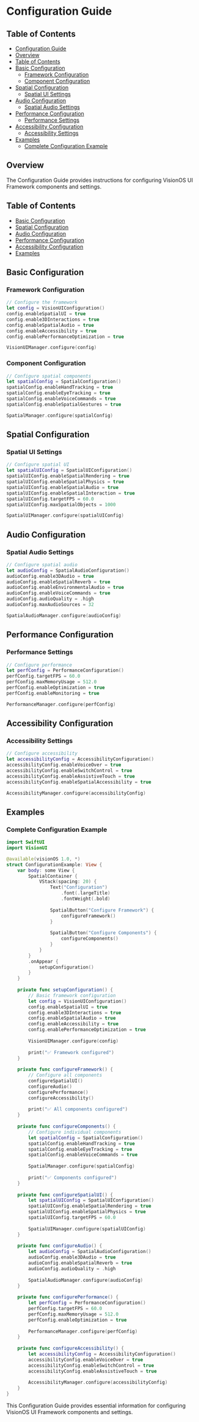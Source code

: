 # Configuration Guide

<!-- TOC START -->
## Table of Contents
- [Configuration Guide](#configuration-guide)
- [Overview](#overview)
- [Table of Contents](#table-of-contents)
- [Basic Configuration](#basic-configuration)
  - [Framework Configuration](#framework-configuration)
  - [Component Configuration](#component-configuration)
- [Spatial Configuration](#spatial-configuration)
  - [Spatial UI Settings](#spatial-ui-settings)
- [Audio Configuration](#audio-configuration)
  - [Spatial Audio Settings](#spatial-audio-settings)
- [Performance Configuration](#performance-configuration)
  - [Performance Settings](#performance-settings)
- [Accessibility Configuration](#accessibility-configuration)
  - [Accessibility Settings](#accessibility-settings)
- [Examples](#examples)
  - [Complete Configuration Example](#complete-configuration-example)
<!-- TOC END -->


## Overview

The Configuration Guide provides instructions for configuring VisionOS UI Framework components and settings.

## Table of Contents

- [Basic Configuration](#basic-configuration)
- [Spatial Configuration](#spatial-configuration)
- [Audio Configuration](#audio-configuration)
- [Performance Configuration](#performance-configuration)
- [Accessibility Configuration](#accessibility-configuration)
- [Examples](#examples)

## Basic Configuration

### Framework Configuration

```swift
// Configure the framework
let config = VisionUIConfiguration()
config.enableSpatialUI = true
config.enable3DInteractions = true
config.enableSpatialAudio = true
config.enableAccessibility = true
config.enablePerformanceOptimization = true

VisionUIManager.configure(config)
```

### Component Configuration

```swift
// Configure spatial components
let spatialConfig = SpatialConfiguration()
spatialConfig.enableHandTracking = true
spatialConfig.enableEyeTracking = true
spatialConfig.enableVoiceCommands = true
spatialConfig.enableSpatialGestures = true

SpatialManager.configure(spatialConfig)
```

## Spatial Configuration

### Spatial UI Settings

```swift
// Configure spatial UI
let spatialUIConfig = SpatialUIConfiguration()
spatialUIConfig.enableSpatialRendering = true
spatialUIConfig.enableSpatialPhysics = true
spatialUIConfig.enableSpatialAudio = true
spatialUIConfig.enableSpatialInteraction = true
spatialUIConfig.targetFPS = 60.0
spatialUIConfig.maxSpatialObjects = 1000

SpatialUIManager.configure(spatialUIConfig)
```

## Audio Configuration

### Spatial Audio Settings

```swift
// Configure spatial audio
let audioConfig = SpatialAudioConfiguration()
audioConfig.enable3DAudio = true
audioConfig.enableSpatialReverb = true
audioConfig.enableEnvironmentalAudio = true
audioConfig.enableVoiceCommands = true
audioConfig.audioQuality = .high
audioConfig.maxAudioSources = 32

SpatialAudioManager.configure(audioConfig)
```

## Performance Configuration

### Performance Settings

```swift
// Configure performance
let perfConfig = PerformanceConfiguration()
perfConfig.targetFPS = 60.0
perfConfig.maxMemoryUsage = 512.0
perfConfig.enableOptimization = true
perfConfig.enableMonitoring = true

PerformanceManager.configure(perfConfig)
```

## Accessibility Configuration

### Accessibility Settings

```swift
// Configure accessibility
let accessibilityConfig = AccessibilityConfiguration()
accessibilityConfig.enableVoiceOver = true
accessibilityConfig.enableSwitchControl = true
accessibilityConfig.enableAssistiveTouch = true
accessibilityConfig.enableSpatialAccessibility = true

AccessibilityManager.configure(accessibilityConfig)
```

## Examples

### Complete Configuration Example

```swift
import SwiftUI
import VisionUI

@available(visionOS 1.0, *)
struct ConfigurationExample: View {
    var body: some View {
        SpatialContainer {
            VStack(spacing: 20) {
                Text("Configuration")
                    .font(.largeTitle)
                    .fontWeight(.bold)
                
                SpatialButton("Configure Framework") {
                    configureFramework()
                }
                
                SpatialButton("Configure Components") {
                    configureComponents()
                }
            }
        }
        .onAppear {
            setupConfiguration()
        }
    }
    
    private func setupConfiguration() {
        // Basic framework configuration
        let config = VisionUIConfiguration()
        config.enableSpatialUI = true
        config.enable3DInteractions = true
        config.enableSpatialAudio = true
        config.enableAccessibility = true
        config.enablePerformanceOptimization = true
        
        VisionUIManager.configure(config)
        
        print("✅ Framework configured")
    }
    
    private func configureFramework() {
        // Configure all components
        configureSpatialUI()
        configureAudio()
        configurePerformance()
        configureAccessibility()
        
        print("✅ All components configured")
    }
    
    private func configureComponents() {
        // Configure individual components
        let spatialConfig = SpatialConfiguration()
        spatialConfig.enableHandTracking = true
        spatialConfig.enableEyeTracking = true
        spatialConfig.enableVoiceCommands = true
        
        SpatialManager.configure(spatialConfig)
        
        print("✅ Components configured")
    }
    
    private func configureSpatialUI() {
        let spatialUIConfig = SpatialUIConfiguration()
        spatialUIConfig.enableSpatialRendering = true
        spatialUIConfig.enableSpatialPhysics = true
        spatialUIConfig.targetFPS = 60.0
        
        SpatialUIManager.configure(spatialUIConfig)
    }
    
    private func configureAudio() {
        let audioConfig = SpatialAudioConfiguration()
        audioConfig.enable3DAudio = true
        audioConfig.enableSpatialReverb = true
        audioConfig.audioQuality = .high
        
        SpatialAudioManager.configure(audioConfig)
    }
    
    private func configurePerformance() {
        let perfConfig = PerformanceConfiguration()
        perfConfig.targetFPS = 60.0
        perfConfig.maxMemoryUsage = 512.0
        perfConfig.enableOptimization = true
        
        PerformanceManager.configure(perfConfig)
    }
    
    private func configureAccessibility() {
        let accessibilityConfig = AccessibilityConfiguration()
        accessibilityConfig.enableVoiceOver = true
        accessibilityConfig.enableSwitchControl = true
        accessibilityConfig.enableAssistiveTouch = true
        
        AccessibilityManager.configure(accessibilityConfig)
    }
}
```

This Configuration Guide provides essential information for configuring VisionOS UI Framework components and settings.
